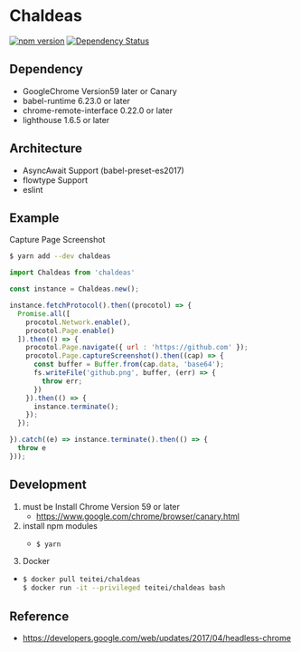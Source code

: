 # Chaldeas

[![npm version](https://badge.fury.io/js/chaldeas.svg)](https://badge.fury.io/js/chaldeas)
[![Dependency Status](https://gemnasium.com/badges/github.com/teitei-tk/Chaldeas.svg)](https://gemnasium.com/github.com/teitei-tk/Chaldeas)

## Dependency
* GoogleChrome Version59 later or Canary
* babel-runtime 6.23.0 or later
* chrome-remote-interface 0.22.0 or later
* lighthouse 1.6.5 or later

## Architecture
* AsyncAwait Support (babel-preset-es2017)
* flowtype Support
* eslint

## Example

Capture Page Screenshot

```bash
$ yarn add --dev chaldeas
```

```JavaScript
import Chaldeas from 'chaldeas'

const instance = Chaldeas.new();

instance.fetchProtocol().then((procotol) => {
  Promise.all([
    procotol.Network.enable(),
    procotol.Page.enable()
  ]).then(() => {
    procotol.Page.navigate({ url : 'https://github.com' });
    procotol.Page.captureScreenshot().then((cap) => {
      const buffer = Buffer.from(cap.data, 'base64');
      fs.writeFile('github.png', buffer, (err) => {
        throw err;
      })
    }).then(() => {
      instance.terminate();
    });
  });

}).catch((e) => instance.terminate().then(() => {
  throw e
}));

```

## Development
1. must be Install Chrome Version 59 or later
   * https://www.google.com/chrome/browser/canary.html
1. install npm modules
    * ```bash
      $ yarn
      ```
1. Docker
  * ```bash
    $ docker pull teitei/chaldeas
    $ docker run -it --privileged teitei/chaldeas bash
    ```

## Reference
* https://developers.google.com/web/updates/2017/04/headless-chrome
